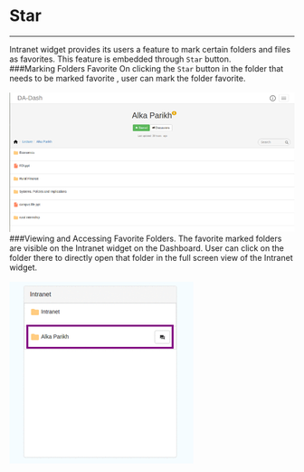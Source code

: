 # Star


---

Intranet widget provides its users a feature to mark certain folders and files as favorites. This feature is embedded  through `Star` button. <br/>
###Marking Folders Favorite
On clicking the `Star` button in the folder that needs to be marked favorite , user can mark the folder favorite.<br/> 
<br/>
![](imageedit_12_9748014979.png)
###Viewing and Accessing Favorite Folders.
The favorite marked folders are visible on the Intranet widget on the Dashboard. User can click on the folder there to directly open that folder in the full screen view of the Intranet widget.
<br/><br/>
![](imageedit_9_7329621408.png)